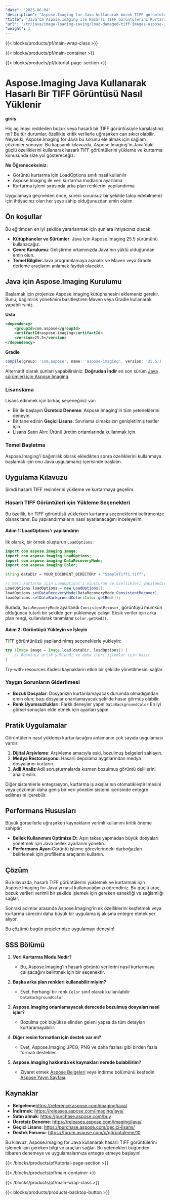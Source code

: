 ```yaml
---
"date": "2025-06-04"
"description": "Aspose.Imaging for Java kullanarak bozuk TIFF görüntülerinin nasıl kurtarılacağını öğrenin. Bu kılavuz veri kurtarma seçeneklerini ve pratik uygulamaları kapsar."
"title": "Java'da Aspose.Imaging ile Hasarlı TIFF Görüntülerini Kurtarın - Adım Adım Kılavuz"
"url": "/tr/java/image-loading-saving/load-damaged-tiff-images-aspose-imaging-java/"
"weight": 1
---
```


{{< blocks/products/pf/main-wrap-class >}}

{{< blocks/products/pf/main-container >}}

{{< blocks/products/pf/tutorial-page-section >}}
# Aspose.Imaging Java Kullanarak Hasarlı Bir TIFF Görüntüsü Nasıl Yüklenir

**giriiş**

Hiç açılmayı reddeden bozuk veya hasarlı bir TIFF görüntüsüyle karşılaştınız mı? Bu tür durumlar, özellikle kritik verilerle uğraşırken can sıkıcı olabilir. Neyse ki, Aspose.Imaging for Java bu sorunu ele almak için sağlam çözümler sunuyor. Bu kapsamlı kılavuzda, Aspose.Imaging'in Java'daki güçlü özelliklerini kullanarak hasarlı TIFF görüntülerini yükleme ve kurtarma konusunda size yol göstereceğiz.

**Ne Öğreneceksiniz:**
- Görüntü kurtarma için LoadOptions sınıfı nasıl kullanılır
- Aspose.Imaging ile veri kurtarma modlarını ayarlama
- Kurtarma işlemi sırasında arka plan renklerini yapılandırma

Uygulamaya geçmeden önce, süreci sorunsuz bir şekilde takip edebilmeniz için ihtiyacınız olan her şeye sahip olduğunuzdan emin olalım.

## Ön koşullar

Bu eğitimden en iyi şekilde yararlanmak için şunlara ihtiyacınız olacak:
- **Kütüphaneler ve Sürümler**: Java için Aspose.Imaging 25.5 sürümünü kullanacağız.
- **Çevre Kurulumu**: Geliştirme ortamınızda Java'nın yüklü olduğundan emin olun.
- **Temel Bilgiler**:Java programlamaya aşinalık ve Maven veya Gradle derleme araçlarını anlamak faydalı olacaktır.

## Java için Aspose.Imaging Kurulumu

Başlamak için projenize Aspose.Imaging kütüphanesini eklemeniz gerekir. Bunu, bağımlılık yönetimini basitleştiren Maven veya Gradle kullanarak yapabilirsiniz.

**Usta**
```xml
<dependency>
    <groupId>com.aspose</groupId>
    <artifactId>aspose-imaging</artifactId>
    <version>25.5</version>
</dependency>
```

**Gradle**
```gradle
compile(group: 'com.aspose', name: 'aspose-imaging', version: '25.5')
```

Alternatif olarak şunları yapabilirsiniz: **Doğrudan İndir** en son sürüm [Java sürümleri için Aspose.Imaging](https://releases.aspose.com/imaging/java/).

### Lisanslama

Lisans edinmek için birkaç seçeneğiniz var:
- Bir ile başlayın **Ücretsiz Deneme**: Aspose.Imaging'in tüm yeteneklerini deneyin.
- Bir tane edinin **Geçici Lisans**: Sınırlama olmaksızın genişletilmiş testler için.
- Lisans Satın Alın: Ürünü üretim ortamlarında kullanmak için.

### Temel Başlatma

Aspose.Imaging'i bağımlılık olarak ekledikten sonra özelliklerini kullanmaya başlamak için onu Java uygulamanız içerisinde başlatın.

## Uygulama Kılavuzu

Şimdi hasarlı TIFF resimlerini yükleme ve kurtarmaya geçelim.

### Hasarlı TIFF Görüntüleri için Yükleme Seçenekleri

Bu özellik, bir TIFF görüntüsü yüklerken kurtarma seçeneklerini belirtmenize olanak tanır. Bu yapılandırmaların nasıl ayarlanacağını inceleyelim.

#### Adım 1: LoadOptions'ı yapılandırın

İlk olarak, bir örnek oluşturun `LoadOptions`:

```java
import com.aspose.imaging.Image;
import com.aspose.imaging.LoadOptions;
import com.aspose.imaging.DataRecoveryMode;
import com.aspose.imaging.Color;

String dataDir = YOUR_DOCUMENT_DIRECTORY + "SampleTiff1.tiff";

// Veri kurtarma için LoadOptions'ı oluşturun ve özellikleri yapılandırın
LoadOptions loadOptions = new LoadOptions();
loadOptions.setDataRecoveryMode(DataRecoveryMode.ConsistentRecover);
loadOptions.setDataBackgroundColor(Color.getRed());
```

Burada, `DataRecoveryMode` ayarlandı `ConsistentRecover`, görüntüyü mümkün olduğunca tutarlı bir şekilde geri yüklemeye çalışır. Eksik veriler için arka plan rengi, kullanılarak tanımlanır `Color.getRed()`.

#### Adım 2: Görüntüyü Yükleyin ve İşleyin

TIFF görüntünüzü yapılandırılmış seçeneklerle yükleyin:

```java
try (Image image = Image.load(dataDir, loadOptions)) {
    // Resminiz artık yüklendi ve daha ileri işlemler için hazır.
}
```

Try-with-resources ifadesi kaynakların etkin bir şekilde yönetilmesini sağlar. 

### Yaygın Sorunların Giderilmesi

- **Bozuk Dosyalar**: Dosyanızın kurtarılamayacak durumda olmadığından emin olun; bazı dosyalar onarılamayacak şekilde hasar görmüş olabilir.
- **Renk Uyumsuzlukları**: Farklı deneyler yapın `DataBackgroundColor` En iyi görsel sonuçları elde etmek için ayarları yapın.

## Pratik Uygulamalar

Görüntülerin nasıl yüklenip kurtarılacağını anlamanın çok sayıda uygulaması vardır:
1. **Dijital Arşivleme**: Arşivleme amacıyla eski, bozulmuş belgeleri saklayın.
2. **Medya Restorasyonu**: Hasarlı depolama aygıtlarından medya dosyalarını kurtarın.
3. **Adli Analiz**:Adli soruşturmalarda kısmen bozulmuş görüntü delillerini analiz edin.

Diğer sistemlerle entegrasyon, kurtarma iş akışlarının otomatikleştirilmesini veya çözümün daha geniş bir veri yönetim sistemi içerisinde entegre edilmesini içerebilir.

## Performans Hususları

Büyük görsellerle uğraşırken kaynakların verimli kullanımı kritik öneme sahiptir:

- **Bellek Kullanımını Optimize Et**: Aşırı takas yapmadan büyük dosyaları yönetmek için Java bellek ayarlarını yönetin.
- **Performans Ayarı**:Görüntü işleme görevlerindeki darboğazları belirlemek için profilleme araçlarını kullanın.

## Çözüm

Bu kılavuzda, hasarlı TIFF görüntülerini yüklemek ve kurtarmak için Aspose.Imaging for Java'yı nasıl kullanacağınızı öğrendiniz. Bu güçlü araç, bozuk verileri verimli bir şekilde işlemek için gereken esnekliği ve sağlamlığı sağlar.

Sonraki adımlar arasında Aspose.Imaging'in ek özelliklerini keşfetmek veya kurtarma sürecini daha büyük bir uygulama iş akışına entegre etmek yer alıyor. 

Bu çözümü bugün projelerinize uygulamayı deneyin!

## SSS Bölümü

1. **Veri Kurtarma Modu Nedir?**
   - Bu, Aspose.Imaging'in hasarlı görüntü verilerini nasıl kurtarmaya çalışacağını belirtmek için bir seçenektir.

2. **Başka arka plan renkleri kullanabilir miyim?**
   - Evet, herhangi bir renk `Color` sınıf olarak kullanılabilir `DataBackgroundColor`.

3. **Aspose.Imaging onarılamayacak derecede bozulmuş dosyaları nasıl işler?**
   - Bozulma çok büyükse elinden geleni yapsa da tüm detayları kurtaramayabilir.

4. **Diğer resim formatları için destek var mı?**
   - Evet, Aspose.Imaging JPEG, PNG ve daha fazlası gibi birden fazla formatı destekler.

5. **Aspose.Imaging hakkında ek kaynakları nerede bulabilirim?**
   - Ziyaret etmek [Aspose Belgeleri](https://reference.aspose.com/imaging/java/) veya indirme bölümünü keşfedin [Aspose Yayın Sayfası](https://releases.aspose.com/imaging/java/).

## Kaynaklar

- **Belgeleme**https://reference.aspose.com/imaging/java/
- **İndirmek**: https://releases.aspose.com/imaging/java/
- **Satın almak**: https://purchase.aspose.com/buy
- **Ücretsiz Deneme**: https://releases.aspose.com/imaging/java/
- **Geçici Lisans**: https://purchase.aspose.com/geçici-lisans/
- **Destek Forumu**: https://forum.aspose.com/c/görüntüleme/10

Bu kılavuz, Aspose.Imaging for Java kullanarak hasarlı TIFF görüntülerini işlemek için gereken bilgi ve araçları sağlar. Bu yetenekleri bugünden itibaren denemeye ve uygulamalarınıza entegre etmeye başlayın!

{{< /blocks/products/pf/tutorial-page-section >}}

{{< /blocks/products/pf/main-container >}}

{{< /blocks/products/pf/main-wrap-class >}}

{{< blocks/products/products-backtop-button >}}